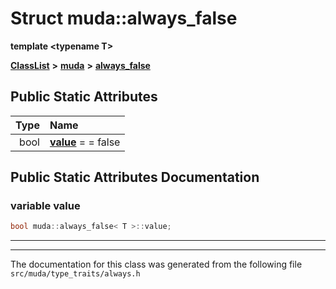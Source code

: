 

# Struct muda::always\_false

**template &lt;typename T&gt;**



[**ClassList**](annotated.md) **>** [**muda**](namespacemuda.md) **>** [**always\_false**](structmuda_1_1always__false.md)




























## Public Static Attributes

| Type | Name |
| ---: | :--- |
|  bool | [**value**](#variable-value)   = = false<br> |










































## Public Static Attributes Documentation




### variable value 

```C++
bool muda::always_false< T >::value;
```




<hr>

------------------------------
The documentation for this class was generated from the following file `src/muda/type_traits/always.h`

